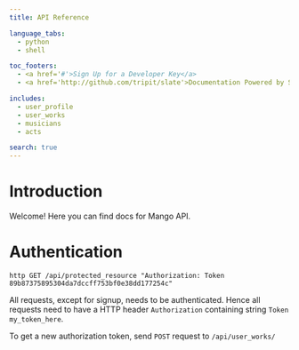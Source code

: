 ```yaml
---
title: API Reference

language_tabs:
  - python
  - shell

toc_footers:
  - <a href='#'>Sign Up for a Developer Key</a>
  - <a href='http://github.com/tripit/slate'>Documentation Powered by Slate</a>

includes:
  - user_profile
  - user_works
  - musicians
  - acts

search: true
---
```


# Introduction

Welcome! Here you can find docs for Mango API.

# Authentication

```shell
http GET /api/protected_resource "Authorization: Token 89b87375895304da7dccff753bf0e38dd177254c"
```

All requests, except for signup, needs to be authenticated. Hence all requests need to have a HTTP header `Authorization` containing string `Token my_token_here`.

To get a new authorization token, send `POST` request to `/api/user_works/`